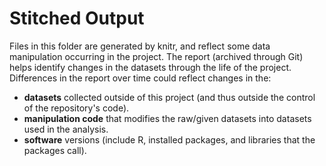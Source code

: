 Stitched Output
===========
Files in this folder are generated by knitr, and reflect some data manipulation occurring in the project.  The report (archived through Git) helps identify changes in the datasets through the life of the project.  Differences in the report over time could reflect changes in the:

 * **datasets** collected outside of this project (and thus outside the control of the repository's code).
 * **manipulation code** that modifies the raw/given datasets into datasets used in the analysis.
 * **software** versions (include R, installed packages, and libraries that the packages call).

